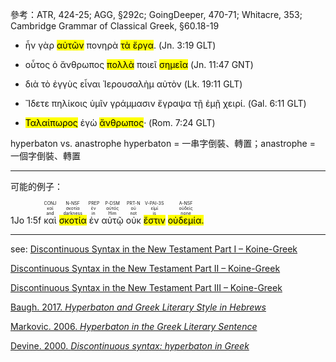 參考：ATR, 424-25; AGG, §292c; GoingDeeper, 470-71; Whitacre, 353; Cambridge Grammar of Classical Greek, §60.18-19

- ἦν γὰρ <mark>αὐτῶν</mark> πονηρὰ <mark>τὰ ἔργα</mark>. (Jn. 3:19 GLT)
- οὗτος ὁ ἄνθρωπος <mark>πολλὰ</mark> ποιεῖ <mark>σημεῖα</mark> (Jn. 11:47 GNT)

- διὰ τὸ ἐγγὺς εἶναι Ἰερουσαλὴμ αὐτὸν (Lk. 19:11 GLT)

- Ἴδετε πηλίκοις ὑμῖν γράμμασιν ἔγραψα τῇ ἐμῇ χειρί. (Gal. 6:11 GLT)

- <mark>Ταλαίπωρος</mark> ἐγὼ <mark>ἄνθρωπος</mark>·  (Rom. 7:24 GLT)

hyperbaton vs. anastrophe
hyperbaton =  一串字倒裝、轉置；anastrophe = 一個字倒裝、轉置


--- 
可能的例子：

<rt>1Jo 1:5f</rt> <RUBY><ruby><ruby>καὶ<rt>and</rt></ruby><rt>καί</rt></ruby><rt>CONJ</rt></RUBY> <RUBY><ruby><ruby><mark>σκοτία</mark><rt>darkness</rt></ruby><rt>σκοτία</rt></ruby><rt>N-NSF</rt></RUBY> <RUBY><ruby><ruby>ἐν<rt>in</rt></ruby><rt>ἐν</rt></ruby><rt>PREP</rt></RUBY> <RUBY><ruby><ruby>αὐτῷ<rt>Him</rt></ruby><rt>αὐτός</rt></ruby><rt>P-DSM</rt></RUBY> <RUBY><ruby><ruby>οὐκ<rt>not</rt></ruby><rt>οὐ</rt></ruby><rt>PRT-N</rt></RUBY> <RUBY><ruby><ruby><mark class='verb'>ἔστιν</mark><rt>is</rt></ruby><rt>εἰμί</rt></ruby><rt>V-PAI-3S</rt></RUBY> <RUBY><ruby><ruby><mark>οὐδεμία.</mark><rt>none</rt></ruby><rt>οὐδείς</rt></ruby><rt>A-NSF</rt></RUBY> 

---
see:
[Discontinuous Syntax in the New Testament Part I – Koine-Greek](https://koine-greek.com/2008/11/01/discontinuous-syntax-in-the-new-testament-part-i/)

[Discontinuous Syntax in the New Testament Part II – Koine-Greek](https://koine-greek.com/2008/11/08/discontinuous-syntax-in-the-new-testament-part-ii/)

[Discontinuous Syntax in the New Testament Part III – Koine-Greek](https://koine-greek.com/2008/11/17/discontinuous-syntax-in-the-new-testament-part-iii/)

[Baugh. 2017. *Hyperbaton and Greek Literary Style in Hebrews*](zotero://select/items/_D4FTX5CX)

[Markovic. 2006. *Hyperbaton in the Greek Literary Sentence*](zotero://select/items/_42JMJWI7)

[Devine. 2000. *Discontinuous syntax: hyperbaton in Greek*](zotero://select/items/_26KIF7AP)